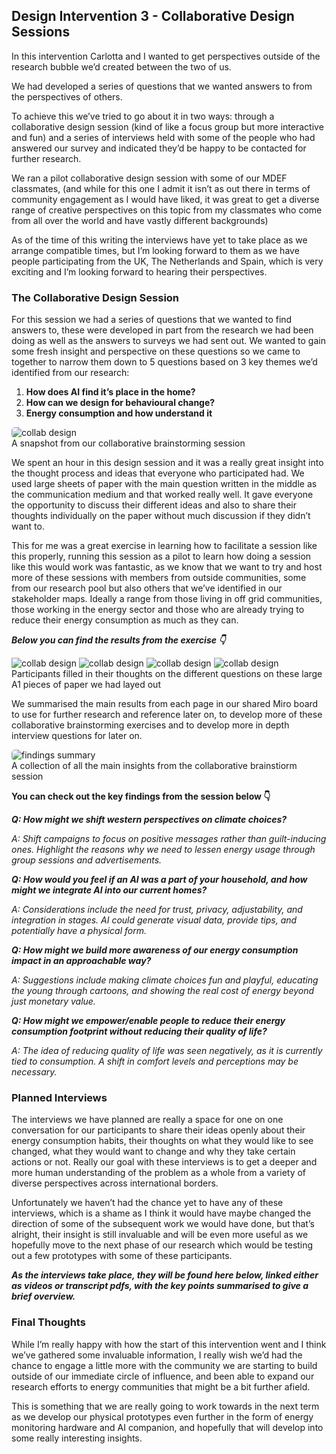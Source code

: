 ## Design Intervention 3 - Collaborative Design Sessions

In this intervention Carlotta and I wanted to get perspectives outside of the research bubble we’d created between the two of us. 

We had developed a series of questions that we wanted answers to from the perspectives of others. 

To achieve this we’ve tried to go about it in two ways: through a collaborative design session (kind of like a focus group but more interactive and fun) and a series of interviews held with some of the people who had answered our survey and indicated they’d be happy to be contacted for further research. 

We ran a pilot collaborative design session with some of our MDEF classmates, (and while for this one I admit it isn’t as out there in terms of community engagement as I would have liked, it was great to get a diverse range of creative perspectives on this topic from my classmates who come from all over the world and have vastly different backgrounds) 

As of the time of this writing the interviews have yet to take place as we arrange compatible times, but I’m looking forward to them as we have people participating from the UK, The Netherlands and Spain, which is very exciting and I’m looking forward to hearing their perspectives. 

### The Collaborative Design Session

For this session we had a series of questions that we wanted to find answers to, these were developed in part from the research we had been doing as well as the answers to surveys we had sent out. We wanted to gain some fresh insight and perspective on these questions so we came to together to narrow them down to 5 questions based on 3 key themes we’d identified from our research:

1. **How does AI find it’s place in the home?**
2. **How can we design for behavioural change?**
3. **Energy consumption and how understand it**

<img src="../images//18. Design Studio 02 Term 2/03. Third Intervention_Collaborative Design & Interviews/collaborative design session 1.jpg" alt="collab design" style="border-radius: 5px;">
<figcaption> A snapshot from our collaborative brainstorming session</figcaption>


We spent an hour in this design session and it was a really great insight into the thought process and ideas that everyone who participated had. We used large sheets of paper with the main question written in the middle as the communication medium and that worked really well. It gave everyone the opportunity to discuss their different ideas and also to share their thoughts individually on the paper without much discussion if they didn’t want to. 

This for me was a great exercise in learning how to facilitate a session like this properly, running this session as a pilot to learn how doing a session like this would work was fantastic, as we know that we want to try and host more of these sessions with members from outside communities, some from our research pool but also others that we’ve identified in our stakeholder maps. Ideally a range from those living in off grid communities, those working in the energy sector and those who are already trying to reduce their energy consumption as much as they can. 

***Below you can find the results from the exercise 👇***

<div class="image-grid">
  <img src="../images/18. Design Studio 02 Term 2/03. Third Intervention_Collaborative Design & Interviews/collaborative-design-session-page-10.png" class="grid-item" alt="collab design">
  <img src="../images/18. Design Studio 02 Term 2/03. Third Intervention_Collaborative Design & Interviews/collaborative-design-session-page-11.png" class="grid-item" alt="collab design">
  <img src="../images/18. Design Studio 02 Term 2/03. Third Intervention_Collaborative Design & Interviews/collaborative-design-session-page-13.png" class="grid-item" alt="collab design">
  <img src="../images/18. Design Studio 02 Term 2/03. Third Intervention_Collaborative Design & Interviews/collaborative-design-session-page-6.png" class="grid-item" alt="collab design">
  <!-- Add more images as needed -->
</div>
<figcaption> Participants filled in their thoughts on the different questions on these large A1 pieces of paper we had layed out</figcaption>


We summarised the main results from each page in our shared Miro board to use for further research and reference later on, to develop more of these collaborative brainstorming exercises and to develop more in depth interview questions for later on. 


<img src="../images/18. Design Studio 02 Term 2/03. Third Intervention_Collaborative Design & Interviews/findings summary.png" alt="findings summary" style="border-radius: 5px;">
<figcaption> A collection of all the main insights from the collaborative brainstiorm session</figcaption>


**You can check out the key findings from the session below 👇**

***Q: How might we shift western perspectives on climate choices?***

*A: Shift campaigns to focus on positive messages rather than guilt-inducing ones. Highlight the reasons why we need to lessen energy usage through  group sessions and advertisements.*

***Q: How would you feel if an AI was a part of your household, and how might we integrate AI into our current homes?***

*A: Considerations include the need for trust, privacy, adjustability, and integration in stages. AI could generate visual data, provide tips, and  potentially have a physical form.*

***Q: How might we build more awareness of our energy consumption impact in an approachable way?*** 

*A: Suggestions include making climate choices fun and playful, educating the young through cartoons, and showing the real cost of energy beyond  just monetary value.*

***Q: How might we empower/enable people to reduce their energy consumption footprint without reducing their quality of life?***

*A: The idea of reducing quality of life was seen negatively, as it is currently tied to consumption. A shift in comfort levels and perceptions  may be necessary.*

### Planned Interviews

The interviews we have planned are really a space for one on one conversation for our participants to share their ideas openly about their energy consumption habits, their thoughts on what they would like to see changed, what they would want to change and why they take certain actions or not. Really our goal with these interviews is to get a deeper and more human understanding of the problem as a whole from a variety of diverse perspectives across international borders. 

Unfortunately we haven’t had the chance yet to have any of these interviews, which is a shame as I think it would have maybe changed the direction of some of the subsequent work we would have done, but that’s alright, their insight is still invaluable and will be even more useful as we hopefully move to the next phase of our research which would be testing out a few prototypes with some of these participants. 

***As the interviews take place, they will be found here below, linked either as videos or transcript pdfs, with the key points summarised to give a brief overview.***

### Final Thoughts

While I’m really happy with how the start of this intervention went and I think we’ve gathered some invaluable information, I really wish we’d had the chance to engage a little more with the community we are starting to build outside of our immediate circle of influence, and been able to expand our research efforts to energy communities that might be a bit further afield. 

This is something that we are really going to work towards in the next term as we develop our physical prototypes even further in the form of energy monitoring hardware and AI companion, and hopefully that will develop into some really interesting insights.